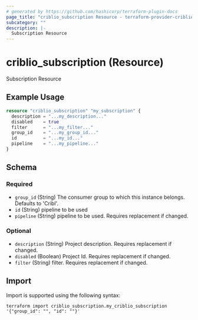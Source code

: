```yaml
---
# generated by https://github.com/hashicorp/terraform-plugin-docs
page_title: "criblio_subscription Resource - terraform-provider-criblio"
subcategory: ""
description: |-
  Subscription Resource
---
```


# criblio_subscription (Resource)

Subscription Resource

## Example Usage

```terraform
resource "criblio_subscription" "my_subscription" {
  description = "...my_description..."
  disabled    = true
  filter      = "...my_filter..."
  group_id    = "...my_group_id..."
  id          = "...my_id..."
  pipeline    = "...my_pipeline..."
}
```

<!-- schema generated by tfplugindocs -->
## Schema

### Required

- `group_id` (String) The consumer group to which this instance belongs. Defaults to 'Cribl'.
- `id` (String) pipeline to be used
- `pipeline` (String) pipeline to be used. Requires replacement if changed.

### Optional

- `description` (String) Project description. Requires replacement if changed.
- `disabled` (Boolean) Project Id. Requires replacement if changed.
- `filter` (String) filter. Requires replacement if changed.

## Import

Import is supported using the following syntax:

```shell
terraform import criblio_subscription.my_criblio_subscription '{"group_id": "", "id": ""}'
```
